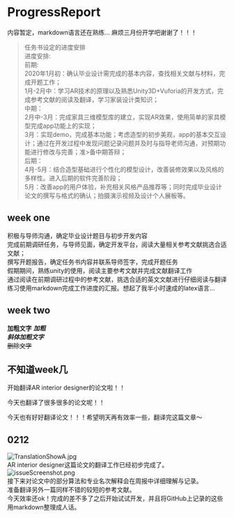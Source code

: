 # ProgressReport
内容暂定，markdown语言还在熟练... 
麻烦三月份开学吧谢谢了！！！ 
>任务书设定的进度安排  
>进度安排:  
>前期:  
>2020年1月初：确认毕业设计需完成的基本内容，查找相关文献与材料，完成开题工作；  
>1月-2月中：学习AR技术的原理以及熟悉Unity3D+Vuforia的开发方式，完成参考文献的阅读及翻译，学习家装设计类知识；  
>中期：  
>2月中-3月：完成家具三维模型库的建立，实现AR效果，使用简单的家具模型完成app功能上的实现；  
>3月：实现demo，完成基本功能；考虑造型的初步美观，app的基本交互设计；通过在开发过程中发现问题记录问题并及时与指导老师沟通，对预期功能进行修改与完善；准>备中期答辩；  
>后期：  
>4月-5月：结合造型基础进行个性化的模型设计，改善装修效果以及风格的多样性。进入后期的软件完善阶段；  
>5月：改善app的用户体验，补充相关风格产品推荐等；同时完成毕业设计论文的撰写与格式的确认；拍摄演示视频及设计个人展板等。  


## week one  
积极与导师沟通，确定毕业设计题目与初步开发内容  
完成前期调研任务，与导师见面，确定开发平台，阅读大量相关参考文献挑选合适文献；  
撰写开题报告，确定任务书内容并联系导师签字，完成开题任务  
假期期间，熟练unity的使用，阅读主要参考文献并完成文献翻译工作  
通过阅读在前期调研过程中的参考文献，挑选合适的英文文献进行仔细阅读与翻译  
练习使用markdown完成工作进度的汇报。想起了我半小时速成的latex语言...  

## week two  

**加粗文字** ***加粗***   
***斜体加粗文字***  
~~删除文字~~ 

## 不知道week几
开始翻译AR interior designer的论文啦！！  

今天也翻译了很多很多的论文呢！！  

今天也有好好翻译论文！！！希望明天再有效率一些，翻译完这篇文章～

## 0212 
![TranslationShowA.jpg](https://github.com/clarazwen/ProgressReport/blob/master/TranslationShowA.jpg)  
AR interior designer这篇论文的翻译工作已经初步完成了。  
![issueScreenshot.png](https://github.com/clarazwen/ProgressReport/blob/master/issueScreenshot.png)  
接下来对论文中的部分算法和专业名次解释会在周报中详细理解与记录。  
准备翻译另外一篇同样不错的较短的参考文献。  
今天效率还ok！完成的差不多了之后开始试试开发，并且将GitHub上记录的这些用markdown整理成人话。  
